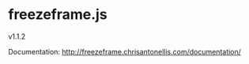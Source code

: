 freezeframe.js
==============
v1.1.2

Documentation: http://freezeframe.chrisantonellis.com/documentation/